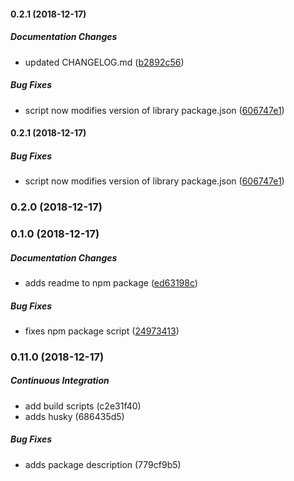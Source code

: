 #### 0.2.1 (2018-12-17)

##### Documentation Changes

*  updated CHANGELOG.md ([b2892c56](https://github.com/alfredoperez/ngx-datacontext/commit/b2892c56af059eb0fd64d4a75c01fabcbbd2bf10))

##### Bug Fixes

*  script now modifies version of library package.json ([606747e1](https://github.com/alfredoperez/ngx-datacontext/commit/606747e1b2d1dbe6f72094a544d5dd531cc418ad))

#### 0.2.1 (2018-12-17)

##### Bug Fixes

*  script now modifies version of library package.json ([606747e1](https://github.com/alfredoperez/ngx-datacontext/commit/606747e1b2d1dbe6f72094a544d5dd531cc418ad))

### 0.2.0 (2018-12-17)

### 0.1.0 (2018-12-17)

##### Documentation Changes

*  adds readme to npm package ([ed63198c](https://github.com/alfredoperez/ngx-datacontext/commit/ed63198c82869dad1a6034519f2b4c30d6a24792))

##### Bug Fixes

*  fixes npm package script ([24973413](https://github.com/alfredoperez/ngx-datacontext/commit/24973413e74f7eefdb578327391dead4a20ad261))

### 0.11.0 (2018-12-17)

##### Continuous Integration

*  add build scripts (c2e31f40)
*  adds husky (686435d5)

##### Bug Fixes

*  adds package description (779cf9b5)


